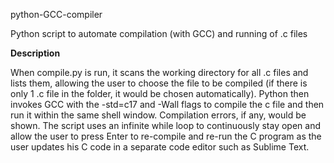 python-GCC-compiler

Python script to automate compilation (with GCC) and running of .c files

**Description**

When compile.py is run, it scans the working directory for all .c files and lists them, allowing the user to choose the file to be compiled (if there is only 1 .c file in the folder, it would be chosen automatically). Python then invokes GCC with the -std=c17 and -Wall flags to compile the c file and then run it within the same shell window. Compilation errors, if any, would be shown. The script uses an infinite while loop to continuously stay open and allow the user to press Enter to re-compile and re-run the C program as the user updates his C code in a separate code editor such as Sublime Text.

